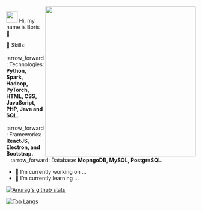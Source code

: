
<img src="https://media.giphy.com/media/UEGwYCVTBFa9tJEf66/giphy.gif" min-width="400px" max-width="400px" width="400px" align="right">

<p align="left">
  <img src="https://media.giphy.com/media/UEGwYCVTBFa9tJEf66/giphy.gif" height="30px width="30px" >
  Hi, my name is Boris 🌱
</p>

<p align="left">
  💬 Skills: <br>
      &nbsp;&nbsp; :arrow_forward:	Technologies: <strong>Python, Spark, Hadoop,  PyTorch, HTML, CSS, JavaScript, PHP, Java and SQL.</strong> <br>
      &nbsp;&nbsp; :arrow_forward: Frameworks: <strong>ReactJS, Electron, and Bootstrap.</strong> <br>
      &nbsp;&nbsp; :arrow_forward:	Database: <strong>MopngoDB, MySQL, PostgreSQL.</strong> <br>
</p>

- 🔭 I’m currently working on ...
- 🌱 I’m currently learning ...

              
[![Anurag's github stats](https://github-readme-stats.vercel.app/api?username=bbrangeo)](https://github.com/anuraghazra/github-readme-stats)

[![Top Langs](https://github-readme-stats.vercel.app/api/top-langs/?username=bbrangeo)](https://github.com/anuraghazra/github-readme-stats)
               
               
